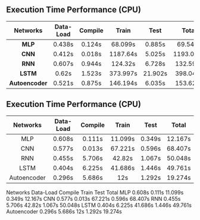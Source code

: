 ## Execution Time Performance (CPU)
|  Networks     | Data-Load | Compile |   Train   |   Test  |   Total   |
| :------:      | :-------: | :-----: | :------:  | :-----: | :------:  |
| **MLP**       |  0.438s	  | 0.124s	| 68.099s   | 0.885s  | 69.546s   |
| **CNN**       |  0.412s	  | 0.018s	| 1187.64s  | 5.025s	| 1193.095s |
| **RNN**       |  0.607s	  | 0.944s	| 124.32s	  | 6.728s	| 132.599s  |
| **LSTM**      |  0.62s	  | 1.523s	| 373.997s	| 21.902s	| 398.042s  |
|**Autoencoder**|  0.521s	  | 0.875s	| 146.194s	| 6.035s	| 153.625s  |

## Execution Time Performance (CPU)
|  Networks | Data-Load | Compile |   Train   |   Test  |   Total   |
| :------:  | :-------: | :-----: | :------:  | :-----: | :------:  |
| MLP       |  0.608s	  | 0.111s	| 11.099s   | 0.349s  | 12.167s   |
| CNN       |  0.577s	  | 0.013s	| 67.221s   | 0.596s	| 68.407s   |
| RNN       |  0.455s	  | 5.706s	| 42.82s	  | 1.067s	| 50.048s   |
| LSTM      |  0.404s	  | 6.225s	| 41.686s	  | 1.446s	| 49.761s   |
|Autoencoder|  0.296s	  | 5.686s	| 12s	      | 1.292s	| 19.274s   |

Networks	Data-Load	Compile	Train	Test	Total
MLP	0.608s	0.111s	11.099s	0.349s	12.167s
CNN	0.577s	0.013s	67.221s	0.596s	68.407s
RNN	0.455s	5.706s	42.82s	1.067s	50.048s
LSTM	0.404s	6.225s	41.686s	1.446s	49.761s
Autoencoder	0.296s	5.686s	12s	1.292s	19.274s
